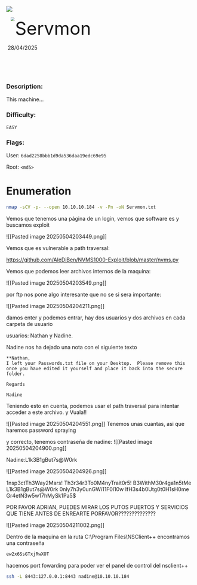 ![](https://github.com/hackthebox/writeup-templates/raw/master/machine/assets/images/banner.png)



<img src="https://labs.hackthebox.com/storage/avatars/2bc1a8dc04b09b8ac2db694f25ccf051.png" style="margin-left: 20px; zoom: 60%;" align=left />    	<font size="10">Servmon</font>

​		28/04/2025

​		

​		

 



### Description:

This machine...

### Difficulty:

`EASY`

### Flags:

User: `6dad2258bbb1d9da536daa19edc69e95`

Root: `<md5>`


# Enumeration

```bash
nmap -sCV -p- --open 10.10.10.184 -v -Pn -oN Servmon.txt
```

Vemos que tenemos una página de un login, vemos que software es y buscamos exploit

![[Pasted image 20250504203449.png]]

Vemos que es vulnerable a path traversal:

https://github.com/AleDiBen/NVMS1000-Exploit/blob/master/nvms.py

Vemos que podemos leer archivos internos de la maquina:

![[Pasted image 20250504203549.png]]

por ftp nos pone algo interesante que no se si sera importante:

![[Pasted image 20250504204211.png]]

damos enter y podemos entrar, hay dos usuarios y dos archivos en cada carpeta de usuario

usuarios: Nathan y Nadine.

Nadine nos ha dejado una nota con el siguiente texto

```
**Nathan,
I left your Passwords.txt file on your Desktop.  Please remove this once you have edited it yourself and place it back into the secure folder.

Regards

Nadine
```

Teniendo esto en cuenta, podemos usar el path traversal para intentar acceder a este archivo.
y Vuala!!

![[Pasted image 20250504204551.png]]
Tenemos unas cuantas, asi que haremos password spraying

y correcto, tenemos contraseña de nadine:
![[Pasted image 20250504204900.png]]

Nadine:L1k3B1gBut7s@W0rk

![[Pasted image 20250504204926.png]]

1nsp3ctTh3Way2Mars!
Th3r34r3To0M4nyTrait0r5!
B3WithM30r4ga1n5tMe
L1k3B1gBut7s@W0rk
0nly7h3y0unGWi11F0l10w
IfH3s4b0Utg0t0H1sH0me
Gr4etN3w5w17hMySk1Pa5$


POR FAVOR ADRIAN, PUEDES MIRAR LOS PUTOS PUERTOS Y SERVICIOS QUE TIENE ANTES DE ENREARTE PORFAVOR??????????????

![[Pasted image 20250504211002.png]]

Dentro de la maquina en la ruta C:\Program Files\NSClient++ encontramos una contraseña

```bash
ew2x6SsGTxjRwXOT
```



hacemos port fowarding para poder ver el panel de control del nsclient++

```bash
ssh -L 8443:127.0.0.1:8443 nadine@10.10.10.184
```




